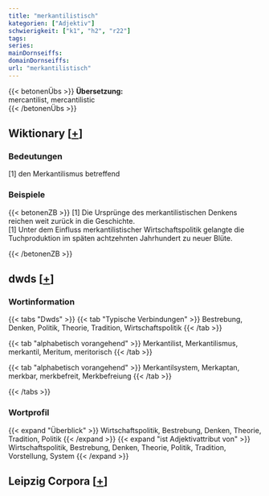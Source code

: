 ```yaml
---
title: "merkantilistisch"
kategorien: ["Adjektiv"]
schwierigkeit: ["k1", "h2", "r22"]
tags:
series:
mainDornseiffs:
domainDornseiffs:
url: "merkantilistisch"
---
```


{{< betonenÜbs >}}
**Übersetzung:**  
mercantilist, mercantilistic  
{{< /betonenÜbs >}}

## Wiktionary [[+](https://de.wiktionary.org/wiki/merkantilistisch)]

### Bedeutungen
[1] den Merkantilismus betreffend  

### Beispiele
{{< betonenZB >}}
[1] Die Ursprünge des merkantilistischen Denkens reichen weit zurück in die Geschichte.  
[1] Unter dem Einfluss merkantilistischer Wirtschaftspolitik gelangte die Tuchproduktion im späten achtzehnten Jahrhundert zu neuer Blüte.  

{{< /betonenZB >}}


## dwds [[+](https://www.dwds.de/wb/merkantilistisch)]

### Wortinformation
{{< tabs "Dwds" >}}
{{< tab "Typische Verbindungen" >}}
Bestrebung, Denken, Politik, Theorie, Tradition, Wirtschaftspolitik
{{< /tab >}}

{{< tab "alphabetisch vorangehend" >}}
Merkantilist, Merkantilismus, merkantil, Meritum, meritorisch
{{< /tab >}}

{{< tab "alphabetisch vorangehend" >}}
Merkantilsystem, Merkaptan, merkbar, merkbefreit, Merkbefreiung
{{< /tab >}}

{{< /tabs >}}

### Wortprofil
{{< expand "Überblick" >}} Wirtschaftspolitik, Bestrebung, Denken, Theorie, Tradition, Politik {{< /expand >}}
{{< expand "ist Adjektivattribut von" >}} Wirtschaftspolitik, Bestrebung, Denken, Theorie, Politik, Tradition, Vorstellung, System {{< /expand >}}

## Leipzig Corpora [[+](https://corpora.uni-leipzig.de/en/res?word=merkantilistisch&corpusId=deu_newscrawl-public_2018)]

